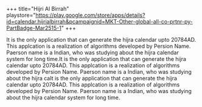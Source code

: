 +++
title="Hijri Al Birrah"
playstore="https://play.google.com/store/apps/details?id=calendar.hijrialbirrah&pcampaignid=MKT-Other-global-all-co-prtnr-py-PartBadge-Mar2515-1"
+++

It is the only application that can generate the hijra calendar upto 20784AD. This applcation is a realization of algorithms developed by Persion Name. Paerson name is a Indian, who was studying about the hijra calendar system for long time.It is the only application that can generate the hijra calendar upto 20784AD. This applcation is a realization of algorithms developed by Persion Name. Paerson name is a Indian, who was studying about the hijra caIt is the only application that can generate the hijra calendar upto 20784AD. This applcation is a realization of algorithms developed by Persion Name. Paerson name is a Indian, who was studying about the hijra calendar system for long time.

